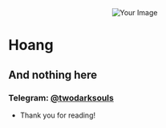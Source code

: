 <div style="text-align:center">
    <img src="https://github.com/terris91/terris91/assets/95265895/5c097d5b-8ec1-4fd3-aaa0-64abc67e3cb8" alt="Your Image">
</div>

# Hoang
## And nothing here
### Telegram: [@twodarksouls](https://t.me/twodarksouls)
- Thank you for reading!
